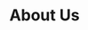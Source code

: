 ---
title: "About Us"
heading : "WE ARE THE PES DEBSOC. A DEBATE CLUB IN BANGALORE."
description : "We are specialized in developing forward-thinking brand identities, websites, illustration and animation for all types of customers. And we do this by bringing our customers through each phase of the design process with us."
expertise_title: "We do"
expertise_sectors: ["Asian Parliamentary","British Parliamentary"]
tags:
  - International Debate
  - College Students
  - Bangalore
  - Debate Tournament
  - Academic Competition
  - Public Speaking
  - Global Event
  - University Level
  - Parliamentary Debate
  - World Schools Debate
  - Higher Education
  - Student Debaters
  - Academic Challenge
  - pesdebsoc
  - pes university
  - february
  - #BangaloreDebateTournament
  - #CollegeDebateBangalore
  - #GlobalStudentDebate
---
